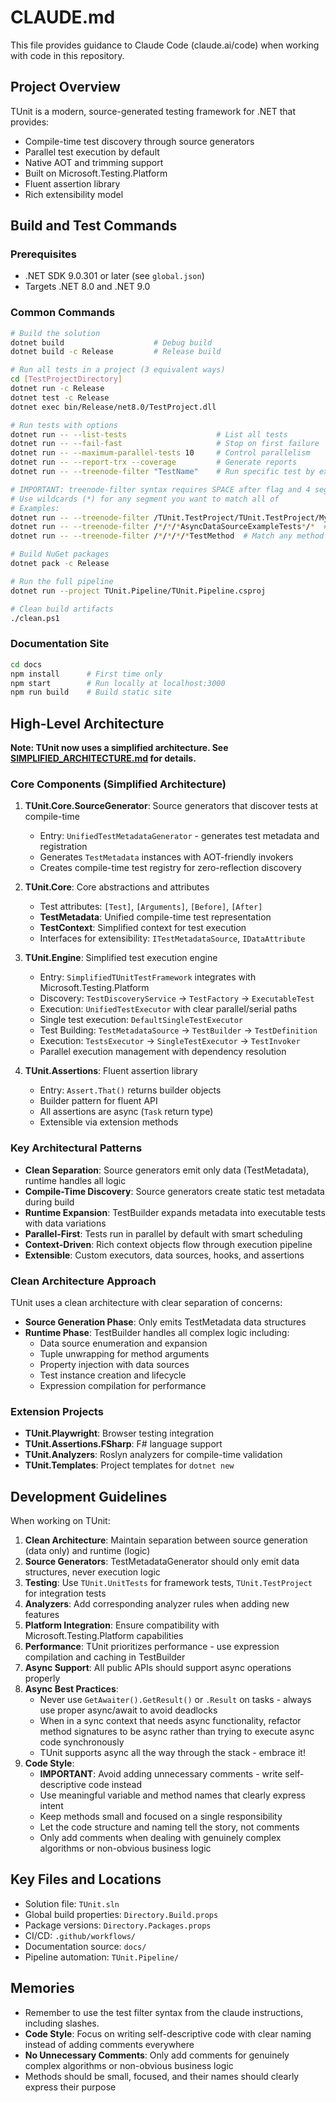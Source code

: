 # CLAUDE.md

This file provides guidance to Claude Code (claude.ai/code) when working with code in this repository.

## Project Overview

TUnit is a modern, source-generated testing framework for .NET that provides:
- Compile-time test discovery through source generators
- Parallel test execution by default
- Native AOT and trimming support
- Built on Microsoft.Testing.Platform
- Fluent assertion library
- Rich extensibility model

## Build and Test Commands

### Prerequisites
- .NET SDK 9.0.301 or later (see `global.json`)
- Targets .NET 8.0 and .NET 9.0

### Common Commands

```bash
# Build the solution
dotnet build                    # Debug build
dotnet build -c Release         # Release build

# Run all tests in a project (3 equivalent ways)
cd [TestProjectDirectory]
dotnet run -c Release
dotnet test -c Release
dotnet exec bin/Release/net8.0/TestProject.dll

# Run tests with options
dotnet run -- --list-tests                    # List all tests
dotnet run -- --fail-fast                     # Stop on first failure
dotnet run -- --maximum-parallel-tests 10     # Control parallelism
dotnet run -- --report-trx --coverage         # Generate reports
dotnet run -- --treenode-filter "TestName"    # Run specific test by exact name

# IMPORTANT: treenode-filter syntax requires SPACE after flag and 4 segments: /Assembly/Namespace/ClassName/MethodName
# Use wildcards (*) for any segment you want to match all of
# Examples:
dotnet run -- --treenode-filter /TUnit.TestProject/TUnit.TestProject/MyTestClass/MyTestMethod  # Exact match
dotnet run -- --treenode-filter /*/*/*AsyncDataSourceExampleTests*/*  # Match any class containing "AsyncDataSourceExampleTests"
dotnet run -- --treenode-filter /*/*/*/*TestMethod  # Match any method ending with "TestMethod"

# Build NuGet packages
dotnet pack -c Release

# Run the full pipeline
dotnet run --project TUnit.Pipeline/TUnit.Pipeline.csproj

# Clean build artifacts
./clean.ps1
```

### Documentation Site
```bash
cd docs
npm install      # First time only
npm start        # Run locally at localhost:3000
npm run build    # Build static site
```

## High-Level Architecture

**Note: TUnit now uses a simplified architecture. See [SIMPLIFIED_ARCHITECTURE.md](docs/SIMPLIFIED_ARCHITECTURE.md) for details.**

### Core Components (Simplified Architecture)

1. **TUnit.Core.SourceGenerator**: Source generators that discover tests at compile-time
   - Entry: `UnifiedTestMetadataGenerator` - generates test metadata and registration
   - Generates `TestMetadata` instances with AOT-friendly invokers
   - Creates compile-time test registry for zero-reflection discovery

2. **TUnit.Core**: Core abstractions and attributes
   - Test attributes: `[Test]`, `[Arguments]`, `[Before]`, `[After]`
   - **TestMetadata**: Unified compile-time test representation
   - **TestContext**: Simplified context for test execution
   - Interfaces for extensibility: `ITestMetadataSource`, `IDataAttribute`

3. **TUnit.Engine**: Simplified test execution engine
   - Entry: `SimplifiedTUnitTestFramework` integrates with Microsoft.Testing.Platform
   - Discovery: `TestDiscoveryService` → `TestFactory` → `ExecutableTest`
   - Execution: `UnifiedTestExecutor` with clear parallel/serial paths
   - Single test execution: `DefaultSingleTestExecutor`
   - Test Building: `TestMetadataSource` → `TestBuilder` → `TestDefinition`
   - Execution: `TestsExecutor` → `SingleTestExecutor` → `TestInvoker`
   - Parallel execution management with dependency resolution

4. **TUnit.Assertions**: Fluent assertion library
   - Entry: `Assert.That()` returns builder objects
   - Builder pattern for fluent API
   - All assertions are async (`Task` return type)
   - Extensible via extension methods

### Key Architectural Patterns

- **Clean Separation**: Source generators emit only data (TestMetadata), runtime handles all logic
- **Compile-Time Discovery**: Source generators create static test metadata during build
- **Runtime Expansion**: TestBuilder expands metadata into executable tests with data variations
- **Parallel-First**: Tests run in parallel by default with smart scheduling
- **Context-Driven**: Rich context objects flow through execution pipeline
- **Extensible**: Custom executors, data sources, hooks, and assertions

### Clean Architecture Approach

TUnit uses a clean architecture with clear separation of concerns:
- **Source Generation Phase**: Only emits TestMetadata data structures
- **Runtime Phase**: TestBuilder handles all complex logic including:
  - Data source enumeration and expansion
  - Tuple unwrapping for method arguments
  - Property injection with data sources
  - Test instance creation and lifecycle
  - Expression compilation for performance

### Extension Projects

- **TUnit.Playwright**: Browser testing integration
- **TUnit.Assertions.FSharp**: F# language support
- **TUnit.Analyzers**: Roslyn analyzers for compile-time validation
- **TUnit.Templates**: Project templates for `dotnet new`

## Development Guidelines

When working on TUnit:

1. **Clean Architecture**: Maintain separation between source generation (data only) and runtime (logic)
2. **Source Generators**: TestMetadataGenerator should only emit data structures, never execution logic
3. **Testing**: Use `TUnit.UnitTests` for framework tests, `TUnit.TestProject` for integration tests
4. **Analyzers**: Add corresponding analyzer rules when adding new features
5. **Platform Integration**: Ensure compatibility with Microsoft.Testing.Platform capabilities
6. **Performance**: TUnit prioritizes performance - use expression compilation and caching in TestBuilder
7. **Async Support**: All public APIs should support async operations properly
8. **Async Best Practices**:
   - Never use `GetAwaiter().GetResult()` or `.Result` on tasks - always use proper async/await to avoid deadlocks
   - When in a sync context that needs async functionality, refactor method signatures to be async rather than trying to execute async code synchronously
   - TUnit supports async all the way through the stack - embrace it!
9. **Code Style**: 
   - **IMPORTANT**: Avoid adding unnecessary comments - write self-descriptive code instead
   - Use meaningful variable and method names that clearly express intent
   - Keep methods small and focused on a single responsibility
   - Let the code structure and naming tell the story, not comments
   - Only add comments when dealing with genuinely complex algorithms or non-obvious business logic

## Key Files and Locations

- Solution file: `TUnit.sln`
- Global build properties: `Directory.Build.props`
- Package versions: `Directory.Packages.props`
- CI/CD: `.github/workflows/`
- Documentation source: `docs/`
- Pipeline automation: `TUnit.Pipeline/`

## Memories

- Remember to use the test filter syntax from the claude instructions, including slashes.
- **Code Style**: Focus on writing self-descriptive code with clear naming instead of adding comments everywhere
- **No Unnecessary Comments**: Only add comments for genuinely complex algorithms or non-obvious business logic
- Methods should be small, focused, and their names should clearly express their purpose